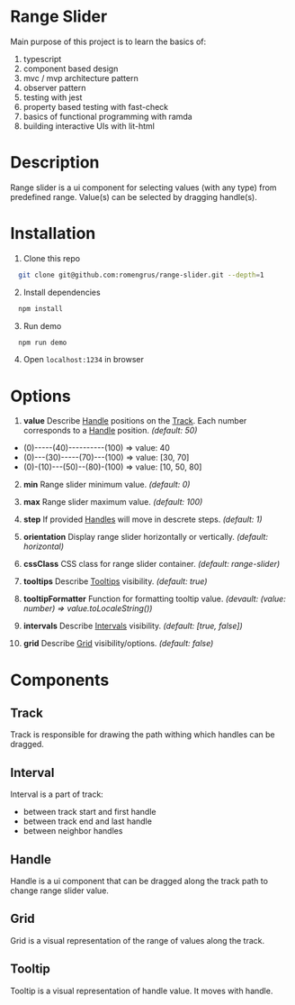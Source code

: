 # Range Slider

Main purpose of this project is to learn the basics of:

1. typescript
2. component based design
3. mvc / mvp architecture pattern
4. observer pattern
5. testing with jest
6. property based testing with fast-check
7. basics of functional programming with ramda
8. building interactive UIs with lit-html

# Description

Range slider is a ui component for selecting values (with any type) from predefined range.
Value(s) can be selected by dragging handle(s).

# Installation

1. Clone this repo

```bash
  git clone git@github.com:romengrus/range-slider.git --depth=1
```

2. Install dependencies

```bash
  npm install
```

3. Run demo

```bash
  npm run demo
```

4. Open `localhost:1234` in browser

# Options

1. **value** Describe [Handle](#handle) positions on the [Track](#track). Each number corresponds to a [Handle](#handle) position. _(default: 50)_

- (0)-----(40)----------(100) => value: 40
- (0)---(30)-----(70)---(100) => value: [30, 70]
- (0)-(10)---(50)--(80)-(100) => value: [10, 50, 80]

2. **min** Range slider minimum value. _(default: 0)_

3. **max** Range slider maximum value. _(default: 100)_

4. **step** If provided [Handles](#handle) will move in descrete steps. _(default: 1)_

5. **orientation** Display range slider horizontally or vertically. _(default: horizontal)_

6. **cssClass** CSS class for range slider container. _(default: range-slider)_

7. **tooltips** Describe [Tooltips](#tooltip) visibility. _(default: true)_

8. **tooltipFormatter** Function for formatting tooltip value. _(devault: (value: number) => value.toLocaleString())_

9. **intervals** Describe [Intervals](#interval) visibility. _(default: [true, false])_

10. **grid** Describe [Grid](#grid) visibility/options. _(default: false)_

# Components

## Track

Track is responsible for drawing the path withing which handles can be dragged.

## Interval

Interval is a part of track:

- between track start and first handle
- between track end and last handle
- between neighbor handles

## Handle

Handle is a ui component that can be dragged along the track path to change range slider value.

## Grid

Grid is a visual representation of the range of values along the track.

## Tooltip

Tooltip is a visual representation of handle value. It moves with handle.

